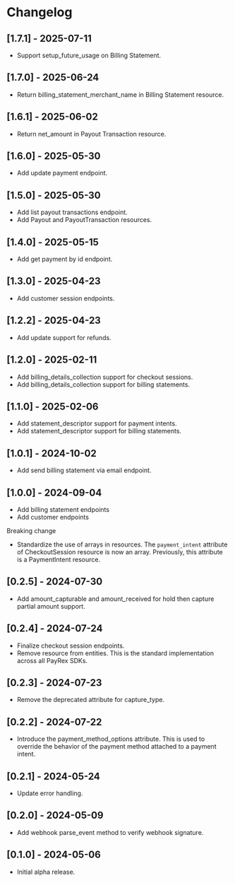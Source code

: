 # Changelog

## [1.7.1] - 2025-07-11

- Support setup_future_usage on Billing Statement.

## [1.7.0] - 2025-06-24

- Return billing_statement_merchant_name in Billing Statement resource.

## [1.6.1] - 2025-06-02

- Return net_amount in Payout Transaction resource.

## [1.6.0] - 2025-05-30

- Add update payment endpoint.

## [1.5.0] - 2025-05-30

- Add list payout transactions endpoint.
- Add Payout and PayoutTransaction resources.

## [1.4.0] - 2025-05-15

- Add get payment by id endpoint.

## [1.3.0] - 2025-04-23

- Add customer session endpoints.

## [1.2.2] - 2025-04-23

- Add update support for refunds.

## [1.2.0] - 2025-02-11

- Add billing_details_collection support for checkout sessions.
- Add billing_details_collection support for billing statements.

## [1.1.0] - 2025-02-06

- Add statement_descriptor support for payment intents.
- Add statement_descriptor support for billing statements.

## [1.0.1] - 2024-10-02

- Add send billing statement via email endpoint.

## [1.0.0] - 2024-09-04

- Add billing statement endpoints
- Add customer endpoints

Breaking change
- Standardize the use of arrays in resources. The `payment_intent` attribute of CheckoutSession resource is now an array. Previously, this attribute is a PaymentIntent resource.

## [0.2.5] - 2024-07-30

- Add amount_capturable and amount_received for hold then capture partial amount support.

## [0.2.4] - 2024-07-24

- Finalize checkout session endpoints.
- Remove resource from entities. This is the standard implementation across all PayRex SDKs.

## [0.2.3] - 2024-07-23

- Remove the deprecated attribute for capture_type.

## [0.2.2] - 2024-07-22

- Introduce the payment_method_options attribute. This is used to override the behavior of the payment method attached to a payment intent.

## [0.2.1] - 2024-05-24

- Update error handling.

## [0.2.0] - 2024-05-09

- Add webhook parse_event method to verify webhook signature.

## [0.1.0] - 2024-05-06

- Initial alpha release.
